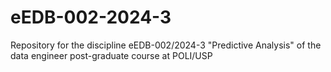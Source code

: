 # eEDB-002-2024-3
Repository for the discipline eEDB-002/2024-3 "Predictive Analysis" of the data engineer post-graduate course at POLI/USP
